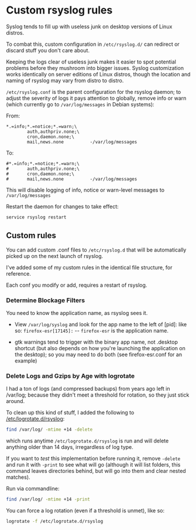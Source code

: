# Custom rsyslog rules

Syslog tends to fill up with useless junk on desktop versions of Linux distros.

To combat this, custom configuration in `/etc/rsyslog.d/` can redirect or discard stuff you don't care about.

Keeping the logs clear of useless junk makes it easier to spot potential problems before they mushroom into bigger issues. Syslog customization works identically on server editions of Linux distros, though the location and naming of rsyslog may vary from distro to distro.

`/etc/rsyslog.conf` is the parent configuration for the rsyslog daemon; to adjust the severity of logs it pays attention to globally, remove info or warn (which currently go to `/var/log/messages` in Debian systems):

From:

```aconf
*.=info;*.=notice;*.=warn;\
        auth,authpriv.none;\
        cron,daemon.none;\
        mail,news.none          -/var/log/messages
```

To:

```aconf
#*.=info;*.=notice;*.=warn;\
#       auth,authpriv.none;\
#       cron,daemon.none;\
#       mail,news.none          -/var/log/messages
```

This will disable logging of info, notice or warn-level messages to `/var/log/messages`

Restart the daemon for changes to take effect:

```bash
service rsyslog restart
```

## Custom rules

You can add custom .conf files to `/etc/rsyslog.d` that will be automatically picked up on the next launch of rsyslog.

I've added some of my custom rules in the identical file structure, for reference.

Each conf you modify or add, requires a restart of rsyslog.

### Determine Blockage Filters

You need to know the application name, as rsyslog sees it.

- View `/var/log/syslog` and look for the app name to the left of [pid]: like so: `firefox-esr[17145]:` -- `firefox-esr` is the application name.

- gtk warnings tend to trigger with the binary app name, not .desktop shortcut (but also depends on how you're launching the application on the desktop); so you may need to do both (see firefox-esr.conf for an example)

### Delete Logs and Gzips by Age with logrotate

I had a ton of logs (and compressed backups) from years ago left in /var/log; because they didn't meet a threshold for rotation, so they just stick around.

To clean up this kind of stuff, I added the following to [/etc/logrotate.d/rsyslog](etc/logrotate.d/rsyslog):

```bash
find /var/log/ -mtime +14 -delete
```

which runs anytime `/etc/logrotate.d/rsyslog` is run and will delete anything older than 14 days, irregardless of log type.

If you want to _test_ this implementation before running it, remove `-delete` and run it with `-print` to see what will go (although it will list folders, this command leaves directories behind, but will go into them and clear nested matches).

Run via commandline:

```bash
find /var/log/ -mtime +14 -print
```

You can force a log rotation (even if a threshold is unmet), like so:

```bash
logrotate -f /etc/logrotate.d/rsyslog
```
